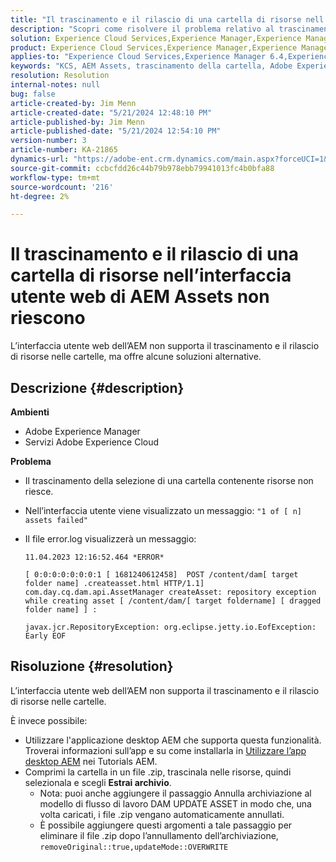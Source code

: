 ```yaml
---
title: "Il trascinamento e il rilascio di una cartella di risorse nell’interfaccia utente web di AEM Assets non riescono"
description: "Scopri come risolvere il problema relativo al trascinamento della selezione di una cartella contenente risorse che non riesce in AEM."
solution: Experience Cloud Services,Experience Manager,Experience Manager as a Cloud Service
product: Experience Cloud Services,Experience Manager,Experience Manager as a Cloud Service
applies-to: "Experience Cloud Services,Experience Manager 6.4,Experience Manager Assets,Experience Manager as a Cloud Service,Experience Manager 6.5"
keywords: "KCS, AEM Assets, trascinamento della cartella, Adobe Experience Manager, risoluzione dei problemi"
resolution: Resolution
internal-notes: null
bug: false
article-created-by: Jim Menn
article-created-date: "5/21/2024 12:48:10 PM"
article-published-by: Jim Menn
article-published-date: "5/21/2024 12:54:10 PM"
version-number: 3
article-number: KA-21865
dynamics-url: "https://adobe-ent.crm.dynamics.com/main.aspx?forceUCI=1&pagetype=entityrecord&etn=knowledgearticle&id=6e91f85a-7017-ef11-9f8a-6045bd006268"
source-git-commit: ccbcfdd26c44b79b978ebb79941013fc4b0bfa88
workflow-type: tm+mt
source-wordcount: '216'
ht-degree: 2%

---
```


# Il trascinamento e il rilascio di una cartella di risorse nell’interfaccia utente web di AEM Assets non riescono


L’interfaccia utente web dell’AEM non supporta il trascinamento e il rilascio di risorse nelle cartelle, ma offre alcune soluzioni alternative.

## Descrizione {#description}


<b>Ambienti</b>

- Adobe Experience Manager
- Servizi Adobe Experience Cloud


<b>Problema</b>

- Il trascinamento della selezione di una cartella contenente risorse non riesce.
- Nell’interfaccia utente viene visualizzato un messaggio: `"1 of [ n]  assets failed"`
- Il file error.log visualizzerà un messaggio:

  ```
  11.04.2023 12:16:52.464 *ERROR* 
  
  [ 0:0:0:0:0:0:0:1 [ 1681240612458]  POST /content/dam[ target folder name] .createasset.html HTTP/1.1]  com.day.cq.dam.api.AssetManager createAsset: repository exception while creating asset [ /content/dam/[ target foldername] [ dragged folder name] ] :
  
  javax.jcr.RepositoryException: org.eclipse.jetty.io.EofException: Early EOF
  ```



## Risoluzione {#resolution}


L’interfaccia utente web dell’AEM non supporta il trascinamento e il rilascio di risorse nelle cartelle.

È invece possibile:

- Utilizzare l&#39;applicazione desktop AEM che supporta questa funzionalità. Troverai informazioni sull’app e su come installarla in [Utilizzare l’app desktop AEM](https://experienceleague.adobe.com/en/docs/experience-manager-learn/assets/creative-workflows/aem-desktop-app) nei Tutorials AEM.
- Comprimi la cartella in un file .zip, trascinala nelle risorse, quindi selezionala e scegli <b>Estrai archivio</b>. 
   - Nota: puoi anche aggiungere il passaggio Annulla archiviazione al modello di flusso di lavoro DAM UPDATE ASSET in modo che, una volta caricati, i file .zip vengano automaticamente annullati.
   - È possibile aggiungere questi argomenti a tale passaggio per eliminare il file .zip dopo l’annullamento dell’archiviazione, `removeOriginal::true,updateMode::OVERWRITE`

